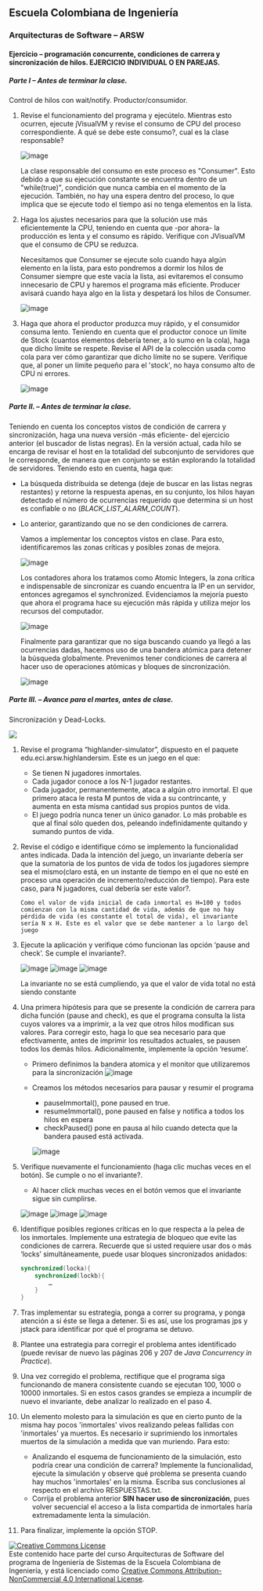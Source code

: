 
## Escuela Colombiana de Ingeniería
### Arquitecturas de Software – ARSW


#### Ejercicio – programación concurrente, condiciones de carrera y sincronización de hilos. EJERCICIO INDIVIDUAL O EN PAREJAS.

##### Parte I – Antes de terminar la clase.

Control de hilos con wait/notify. Productor/consumidor.

1. Revise el funcionamiento del programa y ejecútelo. Mientras esto ocurren, ejecute jVisualVM y revise el consumo de CPU del proceso correspondiente. A qué se debe este consumo?, cual es la clase responsable?

   ![image](https://github.com/user-attachments/assets/12f3a084-a100-4677-9f8d-eee85208b514)

   La clase responsable del consumo en este proceso es "Consumer". Esto debido a que su ejecución constante se encuentra dentro de un "while(true)", condición que nunca cambia en el momento de la ejecución. También, no hay una espera dentro del proceso, lo que implica que se ejecute todo el tiempo asi no tenga elementos en la lista.

2. Haga los ajustes necesarios para que la solución use más eficientemente la CPU, teniendo en cuenta que -por ahora- la producción es lenta y el consumo es rápido. Verifique con JVisualVM que el consumo de CPU se reduzca.

	Necesitamos que Consumer se ejecute solo cuando haya algún elemento en la lista, para esto pondremos a dormir los hilos de Consumer siempre que este vacía la lista, asi evitaremos el consumo innecesario de CPU y haremos el programa más eficiente. Producer avisará cuando haya algo en la lista y despetará los hilos de Consumer.

	![image](https://github.com/user-attachments/assets/38fd66e9-25f2-4ad8-b061-d9d3cda2dec7)

	

4. Haga que ahora el productor produzca muy rápido, y el consumidor consuma lento. Teniendo en cuenta que el productor conoce un límite de Stock (cuantos elementos debería tener, a lo sumo en la cola), haga que dicho límite se respete. Revise el API de la colección usada como cola para ver cómo garantizar que dicho límite no se supere. Verifique que, al poner un límite pequeño para el 'stock', no haya consumo alto de CPU ni errores.
   
	![image](https://github.com/user-attachments/assets/12503417-c1e1-458b-980f-c576e28babb6)



##### Parte II. – Antes de terminar la clase.

Teniendo en cuenta los conceptos vistos de condición de carrera y sincronización, haga una nueva versión -más eficiente- del ejercicio anterior (el buscador de listas negras). En la versión actual, cada hilo se encarga de revisar el host en la totalidad del subconjunto de servidores que le corresponde, de manera que en conjunto se están explorando la totalidad de servidores. Teniendo esto en cuenta, haga que:

- La búsqueda distribuida se detenga (deje de buscar en las listas negras restantes) y retorne la respuesta apenas, en su conjunto, los hilos hayan detectado el número de ocurrencias requerido que determina si un host es confiable o no (_BLACK_LIST_ALARM_COUNT_).
- Lo anterior, garantizando que no se den condiciones de carrera.

	Vamos a implementar los conceptos vistos en clase. Para esto, identificaremos las zonas críticas y posibles zonas de mejora.

	![image](https://github.com/user-attachments/assets/81c53277-d4a3-4ce9-9ed0-d4e0dd639cd2)

	Los contadores ahora los tratamos como Atomic Integers, la zona crítica e indispensable de sincronizar es cuando encuentra la IP en un servidor, entonces agregamos el synchronized.
	Evidenciamos la mejoría puesto que ahora el programa hace su ejecución más rápida y utiliza mejor los recursos del computador.

	![image](https://github.com/user-attachments/assets/d767c82a-6143-452b-aecf-c79d7f90ad64)

	Finalmente para garantizar que no siga buscando cuando ya llegó a las ocurrencias dadas, hacemos uso de una bandera atómica para detener la búsqueda globalmente. Prevenimos tener condiciones de carrera al hacer uso de operaciones atómicas y bloques de sincronización.

	![image](https://github.com/user-attachments/assets/59c01eb7-1917-4567-becc-1a345fdde8f4)


##### Parte III. – Avance para el martes, antes de clase.

Sincronización y Dead-Locks.

![](http://files.explosm.net/comics/Matt/Bummed-forever.png)

1. Revise el programa “highlander-simulator”, dispuesto en el paquete edu.eci.arsw.highlandersim. Este es un juego en el que:

	* Se tienen N jugadores inmortales.
	* Cada jugador conoce a los N-1 jugador restantes.
	* Cada jugador, permanentemente, ataca a algún otro inmortal. El que primero ataca le resta M puntos de vida a su contrincante, y aumenta en esta misma cantidad sus propios puntos de vida.
	* El juego podría nunca tener un único ganador. Lo más probable es que al final sólo queden dos, peleando indefinidamente quitando y sumando puntos de vida.

2. Revise el código e identifique cómo se implemento la funcionalidad antes indicada. Dada la intención del juego, un invariante debería ser que la sumatoria de los puntos de vida de todos los jugadores siempre sea el mismo(claro está, en un instante de tiempo en el que no esté en proceso una operación de incremento/reducción de tiempo). Para este caso, para N jugadores, cual debería ser este valor?.

	```Como el valor de vida inicial de cada inmortal es H=100 y todos comienzan con la misma cantidad de vida, además de que no hay pérdida de vida (es constante el total de vida), el invariante sería N x H. Este es el valor que se debe mantener a lo largo del juego```

3. Ejecute la aplicación y verifique cómo funcionan las opción ‘pause and check’. Se cumple el invariante?.

	![image](https://github.com/user-attachments/assets/6373bd1b-ba67-4859-95ee-49ef531a0e22)
	![image](https://github.com/user-attachments/assets/5729c6cc-91a1-4560-a120-4eca605f0eb0)
	![image](https://github.com/user-attachments/assets/0fdd5d73-9888-4d50-b294-9413c1e6bd2c)

	La invariante no se está cumpliendo, ya que el valor de vida total no está siendo constante

4. Una primera hipótesis para que se presente la condición de carrera para dicha función (pause and check), es que el programa consulta la lista cuyos valores va a imprimir, a la vez que otros hilos modifican sus valores. Para corregir esto, haga lo que sea necesario para que efectivamente, antes de imprimir los resultados actuales, se pausen todos los demás hilos. Adicionalmente, implemente la opción ‘resume’.

	- Primero definimos la bandera atomica y el monitor que utilizaremos para la sincronización
	![image](https://github.com/user-attachments/assets/446ac64a-d179-4ebb-ac89-d1fe7cd47e10)

	- Creamos los métodos necesarios para pausar y resumir el programa
		- pauseImmortal(), pone paused en true.
		- resumeImmortal(), pone paused en false y notifica a todos los hilos en espera
  		- checkPaused() pone en pausa al hilo cuando detecta que la bandera paused está activada.

		![image](https://github.com/user-attachments/assets/0a90fafd-1cb8-45d5-b56d-0020e3a976b0)
		

5. Verifique nuevamente el funcionamiento (haga clic muchas veces en el botón). Se cumple o no el invariante?.

	- Al hacer click muchas veces en el botón vemos que el invariante sigue sin cumplirse.

	![image](https://github.com/user-attachments/assets/0ba38249-e29d-445c-8019-a4c794f5b33f)
	![image](https://github.com/user-attachments/assets/d3e6bf7a-c03c-4705-ae74-5a1391fc0950)
	![image](https://github.com/user-attachments/assets/f457dc63-503a-4d01-bdaa-ac2c07409dee)

6. Identifique posibles regiones críticas en lo que respecta a la pelea de los inmortales. Implemente una estrategia de bloqueo que evite las condiciones de carrera. Recuerde que si usted requiere usar dos o más ‘locks’ simultáneamente, puede usar bloques sincronizados anidados:

	```java
	synchronized(locka){
		synchronized(lockb){
			…
		}
	}
	```

7. Tras implementar su estrategia, ponga a correr su programa, y ponga atención a si éste se llega a detener. Si es así, use los programas jps y jstack para identificar por qué el programa se detuvo.

8. Plantee una estrategia para corregir el problema antes identificado (puede revisar de nuevo las páginas 206 y 207 de _Java Concurrency in Practice_).

9. Una vez corregido el problema, rectifique que el programa siga funcionando de manera consistente cuando se ejecutan 100, 1000 o 10000 inmortales. Si en estos casos grandes se empieza a incumplir de nuevo el invariante, debe analizar lo realizado en el paso 4.

10. Un elemento molesto para la simulación es que en cierto punto de la misma hay pocos 'inmortales' vivos realizando peleas fallidas con 'inmortales' ya muertos. Es necesario ir suprimiendo los inmortales muertos de la simulación a medida que van muriendo. Para esto:
	* Analizando el esquema de funcionamiento de la simulación, esto podría crear una condición de carrera? Implemente la funcionalidad, ejecute la simulación y observe qué problema se presenta cuando hay muchos 'inmortales' en la misma. Escriba sus conclusiones al respecto en el archivo RESPUESTAS.txt.
	* Corrija el problema anterior __SIN hacer uso de sincronización__, pues volver secuencial el acceso a la lista compartida de inmortales haría extremadamente lenta la simulación.

11. Para finalizar, implemente la opción STOP.

<!--
### Criterios de evaluación

1. Parte I.
	* Funcional: La simulación de producción/consumidor se ejecuta eficientemente (sin esperas activas).

2. Parte II. (Retomando el laboratorio 1)
	* Se modificó el ejercicio anterior para que los hilos llevaran conjuntamente (compartido) el número de ocurrencias encontradas, y se finalizaran y retornaran el valor en cuanto dicho número de ocurrencias fuera el esperado.
	* Se garantiza que no se den condiciones de carrera modificando el acceso concurrente al valor compartido (número de ocurrencias).


2. Parte III.
	* Diseño:
		- Coordinación de hilos:
			* Para pausar la pelea, se debe lograr que el hilo principal induzca a los otros a que se suspendan a sí mismos. Se debe también tener en cuenta que sólo se debe mostrar la sumatoria de los puntos de vida cuando se asegure que todos los hilos han sido suspendidos.
			* Si para lo anterior se recorre a todo el conjunto de hilos para ver su estado, se evalúa como R, por ser muy ineficiente.
			* Si para lo anterior los hilos manipulan un contador concurrentemente, pero lo hacen sin tener en cuenta que el incremento de un contador no es una operación atómica -es decir, que puede causar una condición de carrera- , se evalúa como R. En este caso se debería sincronizar el acceso, o usar tipos atómicos como AtomicInteger).

		- Consistencia ante la concurrencia
			* Para garantizar la consistencia en la pelea entre dos inmortales, se debe sincronizar el acceso a cualquier otra pelea que involucre a uno, al otro, o a los dos simultáneamente:
			* En los bloques anidados de sincronización requeridos para lo anterior, se debe garantizar que si los mismos locks son usados en dos peleas simultánemante, éstos será usados en el mismo orden para evitar deadlocks.
			* En caso de sincronizar el acceso a la pelea con un LOCK común, se evaluará como M, pues esto hace secuencial todas las peleas.
			* La lista de inmortales debe reducirse en la medida que éstos mueran, pero esta operación debe realizarse SIN sincronización, sino haciendo uso de una colección concurrente (no bloqueante).

	

	* Funcionalidad:
		* Se cumple con el invariante al usar la aplicación con 10, 100 o 1000 hilos.
		* La aplicación puede reanudar y finalizar(stop) su ejecución.
		
		-->

<a rel="license" href="http://creativecommons.org/licenses/by-nc/4.0/"><img alt="Creative Commons License" style="border-width:0" src="https://i.creativecommons.org/l/by-nc/4.0/88x31.png" /></a><br />Este contenido hace parte del curso Arquitecturas de Software del programa de Ingeniería de Sistemas de la Escuela Colombiana de Ingeniería, y está licenciado como <a rel="license" href="http://creativecommons.org/licenses/by-nc/4.0/">Creative Commons Attribution-NonCommercial 4.0 International License</a>.
